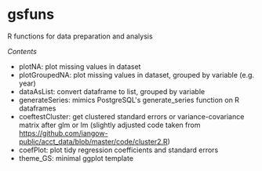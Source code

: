 # gsfuns
R functions for data preparation and analysis

*Contents*
- plotNA: plot missing values in dataset
- plotGroupedNA: plot missing values in dataset, grouped by variable (e.g. year)
- dataAsList: convert dataframe to list, grouped by variable
- generateSeries: mimics PostgreSQL's generate_series function on R dataframes
- coeftestCluster: get clustered standard errors or variance-covariance matrix after glm or lm (slightly adjusted code taken from https://github.com/iangow-public/acct_data/blob/master/code/cluster2.R)
- coefPlot: plot tidy regression coefficients and standard errors
- theme_GS: minimal ggplot template

